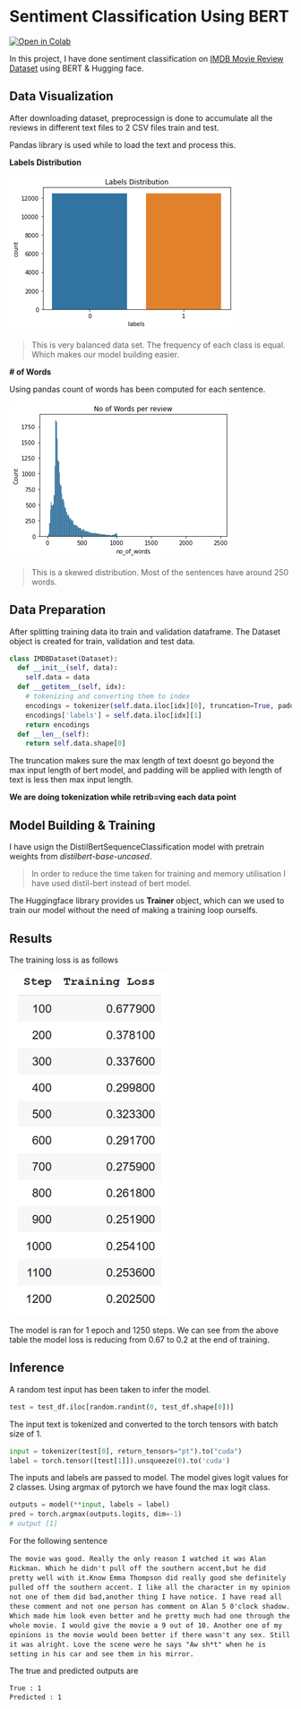 # Sentiment Classification Using BERT

[![Open in Colab](https://colab.research.google.com/assets/colab-badge.svg)](https://colab.research.google.com/github/chaitanya-vanapamala/sentiment_class_huggingface_bert/blob/main/Text_Classification_Hugging_Face_BERT.ipynb)

In this project, I have done sentiment classification on [IMDB Movie Review Dataset](http://ai.stanford.edu/~amaas/data/sentiment/) using BERT & Hugging face.

## Data Visualization

After downloading dataset, preprocessign is done to accumulate all the reviews in different text files to 2 CSV files train and test.

Pandas library is used while to load the text and process this.

**Labels Distribution**

![Label Distribution](https://raw.githubusercontent.com/chaitanya-vanapamala/sentiment_class_huggingface_bert/main/data/graphs/label_dist.png)

> This is very balanced data set. The frequency of each class is equal. Which makes our model building easier.

**# of Words**

Using pandas count of words has been computed for each sentence.

![# of Words](https://raw.githubusercontent.com/chaitanya-vanapamala/sentiment_class_huggingface_bert/main/data/graphs/words_dist.png)

> This is a skewed distribution. Most of the sentences have around 250 words.

## Data Preparation

After splitting training data ito train and validation dataframe. The Dataset object is created for train, validation and test data.

```python
class IMDBDataset(Dataset):
  def __init__(self, data):
    self.data = data
  def __getitem__(self, idx):
    # tokenizing and converting them to index
    encodings = tokenizer(self.data.iloc[idx][0], truncation=True, padding="max_length")
    encodings['labels'] = self.data.iloc[idx][1]
    return encodings
  def __len__(self):
    return self.data.shape[0]
```

The truncation makes sure the max length of text doesnt go beyond the max input length of bert model, and padding will be applied with length of text is less then max input length.

**We are doing tokenization while retrib=ving each data point**

## Model Building & Training

I have usign the DistilBertSequenceClassification model with pretrain weights from *distilbert-base-uncased*.

>In order to reduce the time taken for training and memory utilisation I have used distil-bert instead of bert model.

The Huggingface library provides us **Trainer** object, which can we used to train our model without the need of making a training loop ourselfs.

## Results

The training loss is as follows

![Training log](https://raw.githubusercontent.com/chaitanya-vanapamala/sentiment_class_huggingface_bert/main/data/graphs/training_loss.png)

The model is ran for 1 epoch and 1250 steps. We can see from the above table the model loss is reducing from 0.67 to 0.2 at the end of training.


## Inference

A random test input has been taken to infer the model.

```python
test = test_df.iloc[random.randint(0, test_df.shape[0])]
```

The input text is tokenized and converted to the torch tensors with batch size of 1.

```python
input = tokenizer(test[0], return_tensors="pt").to("cuda")
label = torch.tensor([test[1]]).unsqueeze(0).to('cuda')
```

The inputs and labels are passed to model. The model gives logit values for 2 classes. Using argmax of pytorch we have found the max logit class.

```python
outputs = model(**input, labels = label)
pred = torch.argmax(outputs.logits, dim=-1)
# output [1]
```

For the following sentence

```The movie was good. Really the only reason I watched it was Alan Rickman. Which he didn't pull off the southern accent,but he did pretty well with it.Know Emma Thompson did really good she definitely pulled off the southern accent. I like all the character in my opinion not one of them did bad,another thing I have notice. I have read all these comment and not one person has comment on Alan 5 0'clock shadow. Which made him look even better and he pretty much had one through the whole movie. I would give the movie a 9 out of 10. Another one of my opinions is the movie would been better if there wasn't any sex. Still it was alright. Love the scene were he says "Aw sh*t" when he is setting in his car and see them in his mirror.```

The true and predicted outputs are

```
True : 1 
Predicted : 1
```